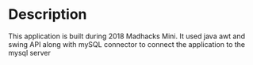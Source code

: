 # Description
This application is built during 2018 Madhacks Mini. It used java awt and swing API along with mySQL connector to connect the application to the mysql server
